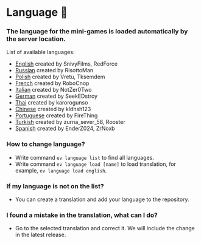 # Language :rocket:
### The language for the mini-games is loaded automatically by the server location.
List of available languages:
- [English](https://github.com/RisottoMan/AutoEvent/blob/main/AutoEvent/Translations/english.yml) created by SnivyFilms, RedForce
- [Russian](https://github.com/RisottoMan/AutoEvent/blob/main/AutoEvent/Translations/russian.yml) created by RisottoMan
- [Polish](https://github.com/RisottoMan/AutoEvent/blob/main/AutoEvent/Translations/polish.yml) created by Vretu, Tksemdem
- [French](https://github.com/RisottoMan/AutoEvent/blob/main/AutoEvent/Translations/french.yml) created by RoboCnop
- [Italian](https://github.com/RisottoMan/AutoEvent/blob/main/AutoEvent/Translations/italian.yml) created by NotZer0Two
- [German](https://github.com/RisottoMan/AutoEvent/blob/main/AutoEvent/Translations/german.yml) created by SeekEDstroy
- [Thai](https://github.com/RisottoMan/AutoEvent/blob/main/AutoEvent/Translations/thai.yml) created by karorogunso
- [Chinese](https://github.com/RisottoMan/AutoEvent/blob/main/AutoEvent/Translations/chinese.yml) created by kldhsh123
- [Portuguese](https://github.com/RisottoMan/AutoEvent/blob/main/AutoEvent/Translations/portuguese.yml) created by FireThing
- [Turkish](https://github.com/RisottoMan/AutoEvent/blob/main/AutoEvent/Translations/turkish.yml) created by zurna_sever_58, Rooster
- [Spanish](https://github.com/RisottoMan/AutoEvent/blob/main/AutoEvent/Translations/spanish.yml) created by EnderZ024, ZrNoxb

### How to change language?
- Write command ``ev language list`` to find all languages.
- Write command ``ev language load [name]`` to load translation, for example, ``ev language load english``.

### If my language is not on the list?
- You can create a translation and add your language to the repository.

### I found a mistake in the translation, what can I do?
- Go to the selected translation and correct it. We will include the change in the latest release.

